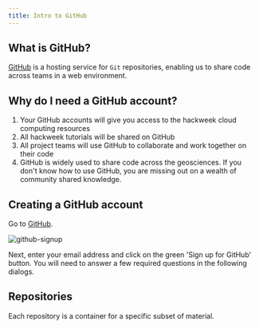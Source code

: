 ```yaml
---
title: Intro to GitHub
---
```


## What is GitHub?
[GitHub](https://github.com) is a hosting service for `Git` repositories,
enabling us to share code across teams in a web environment.

## Why do I need a GitHub account?

1. Your GitHub accounts will give you access to the hackweek cloud computing resources
2. All hackweek tutorials will be shared on GitHub
3. All project teams will use GitHub to collaborate and work together on their code
4. GitHub is widely used to share code across the geosciences. If you don't know how to use GitHub, you are missing out on a wealth of community shared knowledge.

## Creating a GitHub account

Go to [GitHub](https://github.com/).

![github-signup](https://github.com/uwhackweek/jupyterbook-template/raw/main/book/img/github-signup.png)

Next, enter your email address and click on the green 'Sign up for GitHub' button.
You will need to answer a few required questions in the following dialogs.

## Repositories

Each repository is a container for a specific subset of material. 

